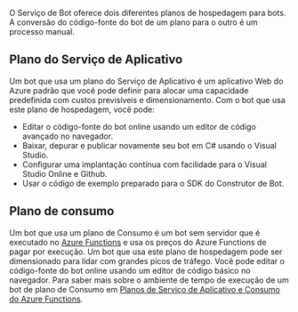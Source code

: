 O Serviço de Bot oferece dois diferentes planos de hospedagem para bots. A conversão do código-fonte do bot de um plano para o outro é um processo manual.   

## <a name="app-service-plan"></a>Plano do Serviço de Aplicativo

Um bot que usa um plano do Serviço de Aplicativo é um aplicativo Web do Azure padrão que você pode definir para alocar uma capacidade predefinida com custos previsíveis e dimensionamento. Com o bot que usa este plano de hospedagem, você pode:

* Editar o código-fonte do bot online usando um editor de código avançado no navegador.
* Baixar, depurar e publicar novamente seu bot em C# usando o Visual Studio.
* Configurar uma implantação contínua com facilidade para o Visual Studio Online e Github.
* Usar o código de exemplo preparado para o SDK do Construtor de Bot.

## <a name="consumption-plan"></a>Plano de consumo

Um bot que usa um plano de Consumo é um bot sem servidor que é executado no <a href="http://go.microsoft.com/fwlink/?linkID=747839" target="_blank">Azure Functions</a> e usa os preços do Azure Functions de pagar por execução. Um bot que usa este plano de hospedagem pode ser dimensionado para lidar com grandes picos de tráfego. Você pode editar o código-fonte do bot online usando um editor de código básico no navegador. Para saber mais sobre o ambiente de tempo de execução de um bot de plano de Consumo em <a target='_blank' href='/azure/azure-functions/functions-scale'>Planos de Serviço de Aplicativo e Consumo do Azure Functions</a>.
